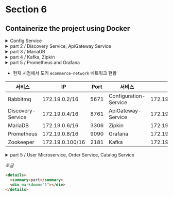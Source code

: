 # Section 6

## Containerize the project using Docker

<details>
  <summary>Config Service</summary>
  <div markdown="1">

## `Configuration Service`를 컨테이너화

```dockerfile
COPY apiEncryptionKey.jks apiEncryptionKey.jks
```

기존에는 로컬에 존재하던 Key를 사용했기 때문에 컨테이너 내부에 해당하는 Key 또한 있어야 하기 때문에 설정을 해줘야 한다.

사용하던 Key파일을 프로젝트 내부에 붙여놓고 `bootstrap.yml`내부에 있는 주소 값 또한 변경을 해줘야 한다.

이전에 있었던 빌드가 있을 경우 해당 파일을 삭제하고 새로 생성, 추가적으로 테스트는 없기 때문에 테스트는 스킵

```bash
$ mvn clean compile package -DskipTests=true

$ docker build -t jae9380/config-service:1.0 .
```

추가적으로 기존에 설정한 `RabbitMQ` 내용을 컨테이너화를 했기 때문에 해당 내용 또한 수정을 해줘야 한다.

물론 해당 프로젝트 내부에 직접 ip 주소를 명시해도 된다. 하지만 해당 주소는 변경이 될 경우가 있을 수 있기 때문에 다른 방법으로 설정을 할 것이다.

해당 방법은 직접적인 주소 명시를 하는 방법이 아닌, 해당 컨테이너의 이름을 명시를 하는 것이다.

```bash
docker run -d -p 8888:8888 --network ecommerce-network -e "spring.rabbitmq.host=rabbitmq" -e "spring.profiles.active=default" --name config-service jae9380/config-service:1.0
```

  </div>
</details>

<details>
  <summary>part 2 / Discovery Service, ApiGateway Service</summary>
  <div markdown="1">

## Discovery Service

`discovery-service`프로젝트 또한 `Configuration-Service`의 방법과 유사한 방법으로 실행하면 된다.

이미지를 만들었다면 이번에는 허브에 등록을 해보겠다.

```bash
$ docker push jae9380/discovery-service:1.0
$ docker push jae9380/config-service:1.0
```

이와 같이 명령어를 사용을 할 때 주의해야 할 부분이 있다. 뒤에 버전을 명시를 해줘야 한다. 만약 버전을 명시하지 않았을 경우에는 `latest`를 검색하게 되어버린다.

## ApiGateway Service

해당 프로젝트에서 설정해야 하는 부분은 크게 `Eureka`정보, `RabbitMQ`정보, `Configuration` 정보를 설정해줘야 한다.

```yml
# Eureka
eureka:
  client:
    service-url:
      defaultZone: http://localhost:8761/eureka

# Rabbitmq
spring:
  rabbitmq:
    host: 127.0.0.1
    port: 5672

# Configuration
spring:
  cloud:
    config:
      uri: http://127.0.0.1:8888
      name: config-service
```

해당 부분 설정을 해줘야 하기 때문에 아래와 같이 설정을 해준다.

```bash
docker run -d -p 8000:8000 --network ecommerce-network \
	-e "spring.cloud.config.uri=http://config-service:8888" \
	-e "spring.rabbitmq.host=rabbitmq" \
	-e "eureka.client.serviceUrl.defaultZone=http://discovery-service:8761/eureka/" \
	--name apigateway-service jae9380/apigateway-service:1.0
```

  </div>
</details>

<details>
  <summary>part 3 / MariaDB</summary>
  <div markdown="1">
  
이번에는 데이터베이스를 띄울 것이다.

기존에 로컬 환경에서 사용한 데이터들이 있을 것이다. 해당 데이터를 사용을 할 것이기 때문에 기존에 있던 내용들을 잠시 복사

Mac OS 같은 경우 `cp`명령어 사용, Windows 경우는 복사로 진행

```dockerfile
FROM mariadb:[version]
ENV MYSQL_ROOT_PASSWORD test123
ENV MYSQL_DATABASE mydb
COPY ./mysql_data/data /var/lib/mysql
EXPOSE 3306
```

해당 과정에서 이와 같은 에러가 발생할 수 있을 것이다.
`InnoDB: Upgrade after a crash is not supported. The redo log was created with MariaDB 10.5.19. You must start up and shut down MariaDB 10.7 or earlier.`  
이럴 경우에는 로컬에서 사용한 버전을 확인하여 `Dockerfile`에 버전을 명시

```sql
SELECT VERSION();
```

만약 기존의 파일이 필요하지 않는다면 `Dockerfile`내 `COPY`제거 후 실행

컨테이너 생성 후 로그를 확인을 하면 잘 나타날 것이다.

```bash
docker logs mariadb
```

어떤한 IP에서 접근할 수 있도록 설정을 해주자

```sql
grant all privileges on *.* to 'root'@'%' identified by 'test123';

flush privileges;
```

  </div>
</details>

<details>
  <summary>part 4 / Kafka, Zipkin</summary>
  <div markdown="1">

## Kafka, Zookeeper

[githyb by.wurstmeister/kafka-docker](https://github.com/wurstmeister/kafka-docker)
해당 주소를 시용하여 clone을 하여 파일을 사용할 계획이다.

해당 폴더 내 `docker-compose-single-broker.yml`파일을 사용할 것이다.  
내부에 ip 주소값을 수정을 하고, `kafka`부분에 `depends_on` 설정

```yml
depends_on:
  - zookeeper
```

그리고 네트워그 명시를 해준다.

```yml
version: "2"
services:
zookeeper:
  image: wurstmeister/zookeeper
  ports:
    - "2181:2181"
  networks:
    my-network:
      ipv4_address: 172.19.0.100
kafka:
  # build: .
  image: wurstmeister/kafka
  ports:
    - "9092:9092"
  environment:
    KAFKA_ADVERTISED_HOST_NAME: 172.19.0.101
    KAFKA_CREATE_TOPICS: "test:1:1"
    KAFKA_ZOOKEEPER_CONNECT: zookeeper:2181
  volumes:
    - /var/run/docker.sock:/var/run/docker.sock
  depends_on:
    - zookeeper
  networks:
    my-network:
      ipv4_address: 172.19.0.101

networks:
my-network:
  external: true
  name: ecommerce-network # 172.19.0.1 ~
```

해당 파일이 있는 위치에서 해당 명령어 사용

```bash
docker-compose -f docker-compose-single-broker.yml up -d
```

## Zipkin

[Zipkin](https://zipkin.io/pages/quickstart) 해당 페이지로 들어가 `Quickstart`내용에 `Docker`로 구동하는 방법이 나와있다.

해당 방법은 굉장히 간단하기 때문에 네트워크 설정만 주의하면 큰 문제는 없을 것이다.

```bash
$ docker run -d -p 9411:9411 \
          --network ecommerce-network \
          --name zipkin \
          openzipkin/zipkin
```

  </div>
</details>

<details>
  <summary>part 5 / Prometheus and Grafana</summary>
  <div markdown="1">
  
[Prometheus](https://prometheus.io/download/)에서는 직접 도커 이미지를 제공하고 있기에 해당 주소로 들어가 사용하는 것이 좋다.
  
[Grafana](https://grafana.com/grafana/download?pg=get&plcmt=selfmanaged-box1-cta1) 또한 제공을 하고 있기 때문에 `Prometheus`, `Grafana`를 띄울 때 네트워크 설정만 주의하여 띄우면 될 것이다.

추가적으로 `Prometheus`는 기존에 사용했던 `Prometheus.yml`을 사용할 예정이기 때문에

```yml
-v /path/to/prometheus.yml:/etc/prometheus/prometheus.yml
```

설정을 추가, `Grafana`의 경우는 네트워크 설정만 주의하면 된다.

`Prometheus.yml`파일 내부에는 로컬호스트와 포트번호를 이용하여 엔트포인트를 지정 했었기 때문에 해당 부분을 수정을 해야 한다.

```bash
$ docker run -d -p 9090:9090 \
          --network ecommerce-network \
          --name prometheus \
          -v /d/prometheus/prometheus-2.54.1.windows-amd64/prometheus.yml:/etc/prometheus/prometheus.yml \
          prom/prometheus
```

```bash
$ docker run -d -p 3000:3000 \
          --network ecommerce-network \
          --name grafana \
          grafana/grafana
```

  </div>
</details>

- 현재 시점에서 도커 `ecommerce-network` 네트워크 현황

| 서비스            | IP              | Port | 서비스                | IP              | Port |
| ----------------- | --------------- | ---- | --------------------- | --------------- | ---- |
| Rabbitmq          | 172.19.0.2/16   | 5671 | Configuration-Service | 172.19.0.3/16   | 8888 |
| Discovery-Service | 172.19.0.4/16   | 8761 | ApiGateway-Service    | 172.19.0.5/16   | 8000 |
| MariaDB           | 172.19.0.6/16   | 3306 | Zipkin                | 172.19.0.7/16   | 9411 |
| Prometheus        | 172.19.0.8/16   | 9090 | Grafana               | 172.19.0.9/16   | 3000 |
| Zookeeper         | 172.19.0.100/16 | 2181 | Kafka                 | 172.19.0.101/16 | 9092 |

<details>
  <summary>part 5 / User Microservice, Order Service, Catalog Service</summary>
  <div markdown="1">

## User Microservice

해당 프로젝트 내 yml 파일 내부 `Zipkin`과 `RabbitMQ`등의 주소값을 직접 수정하지 않고 나중에 컨테이너를 띄울 때 명시해줄 것이다.

그런데 `bootstrap.yml`내용을 `Configuration-Service`에서 값을 갖고 오기 때문에 해당 값을 수정해줘야 한다.

[Configuration-Service user-service(default)](http://127.0.0.1:8888/user-service/default)

```bash
$ docker run -d --network ecommerce-network \
          --name user-service \
          -e "spring.cloud.config.uri=http://config-service:8888" \
          -e "spring.rabbitmq.host=rabbitmq" \
          -e "spring.zipkin.base-url=http://zipkin:9411" \
          -e "management.zipkin.tracing.endpoint=http://zipkin:9411/api/v2/spans"  \
          -e "eureka.client.serviceUrl.defaultZone=http://discovery-service:8761/eureka/" \
          -e "logging.file=/api-logs/users-ws.log" \
          jae9380/user-service:1.0
```

## Order Microservice

```bash
$ docker run -d --network ecommerce-network --name order-service \
          -e "spring.zipkin.base-url=http://zipkin:9411" \
          -e "management.zipkin.tracing.endpoint=http://zipkin:9411/api/v2/spans"  \
          -e "eureka.client.serviceUrl.defaultZone=http://discovery-service:8761/eureka/" \
          -e "spring.datasource.url=jdbc:mariadb://mariadb:3306/mydb" \
          -e "logging.file=/api-logs/orders-ws.log" \
          jae9380/order-service
```

## Catalog Microservice

```bash
$ docker run -d --network ecommerce-network \
        --name catalog-service \
        -e "eureka.client.serviceUrl.defaultZone=http://discovery-service:8761/eureka/" \
        -e "logging.file=/api-logs/catalogs-ws.log" \
        jae9380/catalog-service:1.0
```

  </div>
</details>

_토글_

```html
<details>
  <summary>part</summary>
  <div markdown="1"></div>
</details>
```
